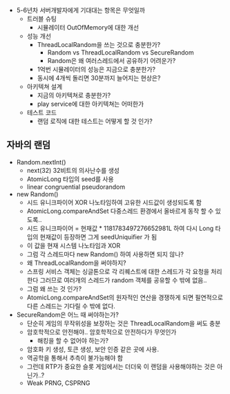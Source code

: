 
- 5-6년차 서버개발자에게 기대대는 항목은 무엇일까
	- 트러블 슈팅
		- 시뮬레이터 OutOfMemory에 대한 개선
	- 성능 개선
		- ThreadLocalRandom을 쓰는 것으로 충분한가?
			- Random vs ThreadLocalRandom vs SecureRandom
			- Random은 왜 여러스레드에서 공유하기 어려운가?
		- 1억번 시뮬레이터의 성능은 지금으로 충분한가?
		- 동시에 4개씩 돌리면 30분까지 늘어지는 현상은?
	- 아키텍쳐 설계
		- 지금의 아키텍쳐로 충분한가?
		- play service에 대한 아키텍쳐는 어떠한가
	- 테스트 코드
		- 랜덤 로직에 대한 테스트는 어떻게 할 것 인가?



## 자바의 랜덤

- Random.nextInt()
	- next(32) 32비트의 의사난수를 생성
	- AtomicLong 타입의 seed를 사용
	- linear congruential pseudorandom
- new Random()
	- 시드 유니크파이어 XOR 나노타임하여 고유한 시드값이 생성되도록 함
	- AtomicLong.compareAndSet 다중스레드 환경에서 올바르게 동작 할 수 있도록..
	- 시드 유니크파이어 = 현재값 * 1181783497276652981L 하여 다시 Long 타입의 현재값이 등장하면 그게 seedUniquifier 가 됨
	- 이 값을 현재 시스템 나노타임과 XOR
	- 그럼 각 스레드마다 new Random() 하여 사용하면 되지 않나?
	- 왜 ThreadLocalRandom을 써야하지?
	- 스프링 서비스 객체는 싱글톤으로 각 리퀘스트에 대한 스레드가 각 요청을 처리한다 그러므로 여러개의 스레드가 random 객체를 공유할 수 밖에 없음..
	- 그럼 왜 쓰는 것 인가?
	- AtomicLong.compareAndSet의 원자적인 연산을 경쟁하게 되면 필연적으로 다른 스레드는 기다릴 수 밖에 없다.
- SecureRandom은 어느 때 써야하는가?
	- 단순히 게임의 무작위성을 보장하는 것은 ThreadLocalRandom을 써도 충분
	- 암호학적으로 안전해야.. 암호학적으로 안전하다가 무엇인가
		- 해킹을 할 수 없어야 하는가?
	- 암호화 키 생성, 토큰 생성, 보안 인증 같은 곳에 사용.
	- 역공학을 통해서 추측이 불가능해야 함
	- 그런데 RTP가 중요한 슬롯 게임에서는 더더욱 이 랜덤을 사용해야하는 것은 아닌가..?
	- Weak PRNG, CSPRNG